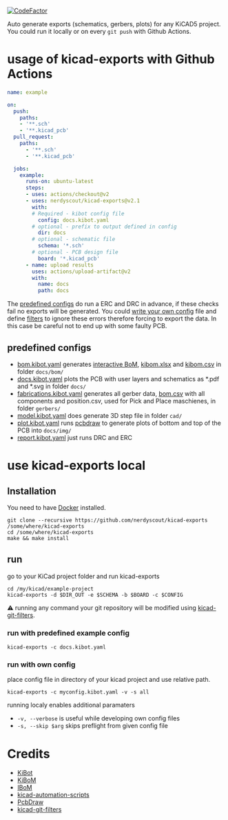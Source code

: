 [![CodeFactor](https://www.codefactor.io/repository/github/nerdyscout/kicad-exports/badge)](https://www.codefactor.io/repository/github/nerdyscout/kicad-exports)

Auto generate exports (schematics, gerbers, plots) for any KiCAD5 project.
You could run it locally or on every `git push` with Github Actions.

# usage of kicad-exports with Github Actions
```yaml
name: example

on:
  push:
    paths:
    - '**.sch'
    - '**.kicad_pcb'
  pull_request:
    paths:
      - '**.sch'
      - '**.kicad_pcb'

  jobs:
    example:
      runs-on: ubuntu-latest
      steps:
      - uses: actions/checkout@v2
      - uses: nerdyscout/kicad-exports@v2.1
        with:
        # Required - kibot config file
          config: docs.kibot.yaml
        # optional - prefix to output defined in config
          dir: docs
        # optional - schematic file
          schema: '*.sch'
        # optional - PCB design file
          board: '*.kicad_pcb'
      - name: upload results
        uses: actions/upload-artifact@v2
        with:
          name: docs
          path: docs
```
The [predefined configs](/config) do run a ERC and DRC in advance, if these checks fail no exports will be generated. You could [write your own config](https://github.com/INTI-CMNB/kibot/tree/v0.7.0#the-configuration-file) file and define [filters](https://github.com/INTI-CMNB/kibot#filtering-drcerc-errors) to ignore these errors therefore forcing to export the data. In this case be careful not to end up with some faulty PCB.

## predefined configs
 - [bom.kibot.yaml](config/bom.kibot.yaml) generates [interactive BoM](https://github.com/openscopeproject/InteractiveHtmlBom), [kibom.xlsx](https://github.com/SchrodingersGat/KiBoM#xlsx-output) and [kibom.csv](https://github.com/SchrodingersGat/KiBoM#csv-output) in folder `docs/bom/`
 - [docs.kibot.yaml](config/docs.kibot.yaml) plots the PCB with user layers and schematics as *.pdf and *.svg in folder `docs/` 
 - [fabrications.kibot.yaml](config/fabrications.kibot.yaml) generates all gerber data, [bom.csv](https://github.com/SchrodingersGat/KiBoM#csv-output) with all components and position.csv, used for Pick and Place maschienes, in folder `gerbers/`
 - [model.kibot.yaml](config/model.kibot.yaml) does generate 3D step file in folder `cad/`
 - [plot.kibot.yaml](config/plot.kibot.yaml) runs [pcbdraw](https://github.com/yaqwsx/PcbDraw) to generate plots of bottom and top of the PCB into `docs/img/`
 - [report.kibot.yaml](config/report.kibot.yaml) just runs DRC and ERC

# use kicad-exports local 
## Installation
You need to have [Docker](https://www.docker.com/) installed.

```
git clone --recursive https://github.com/nerdyscout/kicad-exports /some/where/kicad-exports
cd /some/where/kicad-exports
make && make install
```

## run
go to your KiCad project folder and run kicad-exports
```
cd /my/kicad/example-project
kicad-exports -d $DIR_OUT -e $SCHEMA -b $BOARD -c $CONFIG 
```
:warning: running any command your git repository will be modified using [kicad-git-filters](https://github.com/INTI-CMNB/kicad-git-filters/tree/v1.0.1).

### run with predefined example config
```
kicad-exports -c docs.kibot.yaml 
```
### run with own config
place config file in directory of your kicad project and use relative path.
```
kicad-exports -c myconfig.kibot.yaml -v -s all
```
running localy enables additional paramaters
- `-v, --verbose` is useful while developing own config files
- `-s, --skip $arg` skips preflight from given config file 

# Credits
- [KiBot](https://github.com/INTI-CMNB/kibot)
- [KiBoM](https://github.com/SchrodingersGat/KiBoM)
- [IBoM](https://github.com/openscopeproject/InteractiveHtmlBom/wiki/Usage)
- [kicad-automation-scripts](https://github.com/INTI-CMNB/kicad-automation-scripts)
- [PcbDraw](https://github.com/yaqwsx/PcbDraw)
- [kicad-git-filters](https://github.com/INTI-CMNB/kicad-git-filters)
